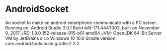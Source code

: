 # AndroidSocket
An socket to make an android smartphone communicate with a PC server.
Running on:
Android Studio 3.0.1
Build #AI-171.4443003, built on November 9, 2017
JRE: 1.8.0_152-release-915-b01 amd64
JVM: OpenJDK 64-Bit Server VM by JetBrains s.r.o
Windows 10 10.0
Gradle version: com.android.tools.build:gradle:2.2.2